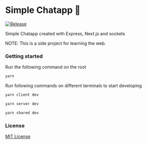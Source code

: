 # Simple Chatapp :speech_balloon:
[![Release](https://img.shields.io/github/lerna-json/v/SushiWaUmai/Simple-Chatapp?style=flat-square)](https://github.com/SushiWaUmai/Simple-Chatapp/releases)

Simple Chatapp created with Express, Next.js and sockets

NOTE: This is a side project for learning the web.

### Getting started
Run the following command on the root
```bash
yarn
```

Run following commands on different terminals to start developing
```bash
yarn client dev
```
```bash
yarn server dev
```
```bash
yarn shared dev
```

### License
[MIT License](LICENSE)